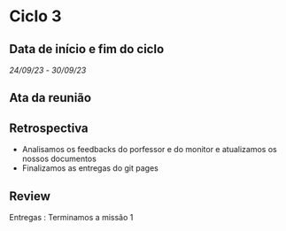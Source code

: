 # Ciclo 3

## Data de início e fim do ciclo

*24/09/23* - *30/09/23*

## Ata da reunião



## Retrospectiva

- Analisamos os feedbacks do porfessor e do monitor e atualizamos os nossos documentos
- Finalizamos as entregas do git pages

## Review

Entregas : Terminamos a missão 1


